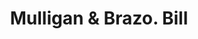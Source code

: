 ---
doi: 10.7916/D8NP3GHG
date_other: '1898'
date_other_textual: '1898'
form: printed ephemera
genre:
- Invoices
name:
- Mulligan & Brazo
object_in_context_url: https://biggert.cul.columbia.edu/items/view/ave_biggert_01203
subject_hierarchical_geographic:
- New York, New York, United States
subject_name:
- Mulligan & Brazo
title: Mulligan & Brazo. Bill
sort_title: Mulligan & Brazo. Bill
call_number: ave_biggert_01203
coordinates:
- 40.57194444444445,-74.14694444444446
pid: ave_biggert_01203
identifiers: ave_biggert_01203
canvas_id: ldpd:396466
permalink: "/items/ave_biggert_01203/"
layout: iiif-image-page
---